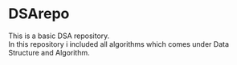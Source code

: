 # DSArepo
This is a basic DSA repository.
<br>
In this repository i included all algorithms which comes under Data Structure and Algorithm.
